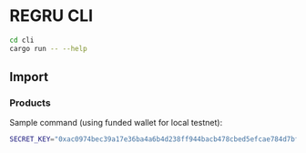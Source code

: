 # REGRU CLI

```bash
cd cli
cargo run -- --help
```

## Import

### Products

Sample command (using funded wallet for local testnet):

```bash
SECRET_KEY="0xac0974bec39a17e36ba4a6b4d238ff944bacb478cbed5efcae784d7bf4f2ff80" cargo run -- --local import products --json ./input/products.json
```
